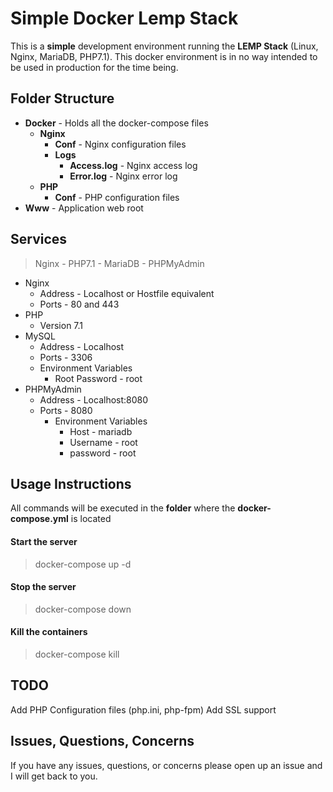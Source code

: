 # Simple Docker Lemp Stack
This is a **simple** development environment running the **LEMP Stack** (Linux, Nginx, MariaDB, PHP7.1). 
This docker environment is in no way intended to be used in production for the time being. 

Folder Structure
------

- **Docker** - Holds all the docker-compose files
    - **Nginx**  
        - **Conf** - Nginx configuration files
        - **Logs**
            - **Access.log** - Nginx access log
            - **Error.log** - Nginx error log
    - **PHP**
        - **Conf** - PHP configuration files        
- **Www** - Application web root 

Services
------
> Nginx - PHP7.1 - MariaDB - PHPMyAdmin

* Nginx
    * Address - Localhost or Hostfile equivalent
    * Ports - 80 and 443
* PHP
    * Version 7.1
* MySQL
    * Address - Localhost
    * Ports - 3306
    * Environment Variables
        * Root Password - root 
* PHPMyAdmin
    * Address - Localhost:8080
    * Ports - 8080
        * Environment Variables
            * Host - mariadb
            * Username - root
            * password - root
    



Usage Instructions
------

All commands will be executed in the **folder** where the **docker-compose.yml** is located

#### Start the server
> docker-compose up -d

#### Stop the server
> docker-compose down

#### Kill the containers
> docker-compose kill

TODO
------
Add PHP Configuration files (php.ini, php-fpm)
Add SSL support

Issues, Questions, Concerns
------
If you have any issues, questions, or concerns please open up an issue and I will get back to you.
